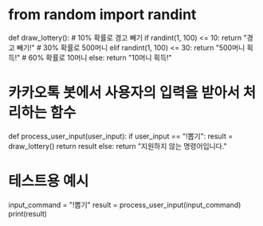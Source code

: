 # from random import randint

def draw_lottery():
    # 10% 확률로 경고 빼기
    if randint(1, 100) <= 10:
        return "경고 빼기!"
    # 30% 확률로 500머니
    elif randint(1, 100) <= 30:
        return "500머니 획득!"
    # 60% 확률로 10머니
    else:
        return "10머니 획득!"

# 카카오톡 봇에서 사용자의 입력을 받아서 처리하는 함수
def process_user_input(user_input):
    if user_input == "!뽑기":
        result = draw_lottery()
        return result
    else:
        return "지원하지 않는 명령어입니다."

# 테스트용 예시
input_command = "!뽑기"
result = process_user_input(input_command)
print(result)
